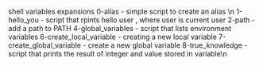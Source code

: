 shell variables expansions 
0-alias - simple script to create an alias \n
1-hello_you - script that rpints hello user , where user is current user
2-path - add a path to PATH
4-global_variables - script that lists environment variables
6-create_local_variable - creating a new local variable
7-create_global_variable - create a new global variable
8-true_knowledge - script that prints the result of integer and value stored in variable\n
